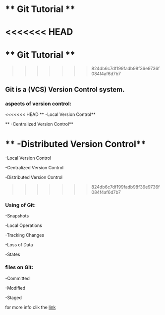# ** Git Tutorial ** #

<<<<<<< HEAD
=======
# ** Git Tutorial ** #

>>>>>>> 824db6c7df199fadb98f36e9736f084f4af6d7b7
## Git is a (VCS) Version Control system.

### aspects of version control:

<<<<<<< HEAD
** -Local Version Control**

** -Centralized Version Control**

** -Distributed Version Control**
=======
   -Local Version Control

  -Centralized Version Control 

  -Distributed Version Control 
>>>>>>> 824db6c7df199fadb98f36e9736f084f4af6d7b7

### Using of Git: 

-Snapshots

-Local Operations

-Tracking Changes

-Loss of Data

-States

### files on Git:

-Committed

-Modified

-Staged

for more info clik the [link](https://blog.udemy.com/git-tutorial-a-comprehensive-guide/)
